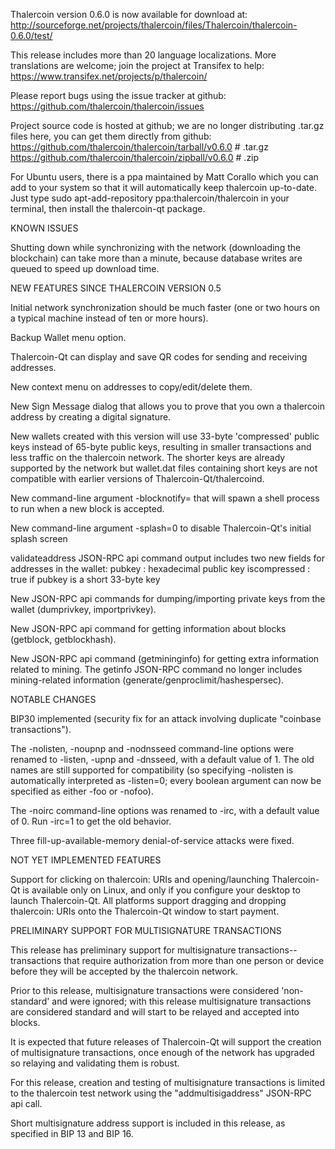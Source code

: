 Thalercoin version 0.6.0 is now available for download at:
http://sourceforge.net/projects/thalercoin/files/Thalercoin/thalercoin-0.6.0/test/

This release includes more than 20 language localizations.
More translations are welcome; join the
project at Transifex to help:
https://www.transifex.net/projects/p/thalercoin/

Please report bugs using the issue tracker at github:
https://github.com/thalercoin/thalercoin/issues

Project source code is hosted at github; we are no longer
distributing .tar.gz files here, you can get them
directly from github:
https://github.com/thalercoin/thalercoin/tarball/v0.6.0  # .tar.gz
https://github.com/thalercoin/thalercoin/zipball/v0.6.0  # .zip

For Ubuntu users, there is a ppa maintained by Matt Corallo which
you can add to your system so that it will automatically keep
thalercoin up-to-date.  Just type
sudo apt-add-repository ppa:thalercoin/thalercoin
in your terminal, then install the thalercoin-qt package.


KNOWN ISSUES

Shutting down while synchronizing with the network
(downloading the blockchain) can take more than a minute,
because database writes are queued to speed up download
time.


NEW FEATURES SINCE THALERCOIN VERSION 0.5

Initial network synchronization should be much faster
(one or two hours on a typical machine instead of ten or more
hours).

Backup Wallet menu option.

Thalercoin-Qt can display and save QR codes for sending
and receiving addresses.

New context menu on addresses to copy/edit/delete them.

New Sign Message dialog that allows you to prove that you
own a thalercoin address by creating a digital
signature.

New wallets created with this version will
use 33-byte 'compressed' public keys instead of
65-byte public keys, resulting in smaller
transactions and less traffic on the thalercoin
network. The shorter keys are already supported
by the network but wallet.dat files containing
short keys are not compatible with earlier
versions of Thalercoin-Qt/thalercoind.

New command-line argument -blocknotify=<command>
that will spawn a shell process to run <command> 
when a new block is accepted.

New command-line argument -splash=0 to disable
Thalercoin-Qt's initial splash screen

validateaddress JSON-RPC api command output includes
two new fields for addresses in the wallet:
pubkey : hexadecimal public key
iscompressed : true if pubkey is a short 33-byte key

New JSON-RPC api commands for dumping/importing
private keys from the wallet (dumprivkey, importprivkey).

New JSON-RPC api command for getting information about
blocks (getblock, getblockhash).

New JSON-RPC api command (getmininginfo) for getting
extra information related to mining. The getinfo
JSON-RPC command no longer includes mining-related
information (generate/genproclimit/hashespersec).



NOTABLE CHANGES

BIP30 implemented (security fix for an attack involving
duplicate "coinbase transactions").

The -nolisten, -noupnp and -nodnsseed command-line
options were renamed to -listen, -upnp and -dnsseed,
with a default value of 1. The old names are still
supported for compatibility (so specifying -nolisten
is automatically interpreted as -listen=0; every
boolean argument can now be specified as either
-foo or -nofoo).

The -noirc command-line options was renamed to
-irc, with a default value of 0. Run -irc=1 to
get the old behavior.

Three fill-up-available-memory denial-of-service
attacks were fixed.


NOT YET IMPLEMENTED FEATURES

Support for clicking on thalercoin: URIs and
opening/launching Thalercoin-Qt is available only on Linux,
and only if you configure your desktop to launch
Thalercoin-Qt. All platforms support dragging and dropping
thalercoin: URIs onto the Thalercoin-Qt window to start
payment.


PRELIMINARY SUPPORT FOR MULTISIGNATURE TRANSACTIONS

This release has preliminary support for multisignature
transactions-- transactions that require authorization
from more than one person or device before they
will be accepted by the thalercoin network.

Prior to this release, multisignature transactions
were considered 'non-standard' and were ignored;
with this release multisignature transactions are
considered standard and will start to be relayed
and accepted into blocks.

It is expected that future releases of Thalercoin-Qt
will support the creation of multisignature transactions,
once enough of the network has upgraded so relaying
and validating them is robust.

For this release, creation and testing of multisignature
transactions is limited to the thalercoin test network using
the "addmultisigaddress" JSON-RPC api call.

Short multisignature address support is included in this
release, as specified in BIP 13 and BIP 16.
